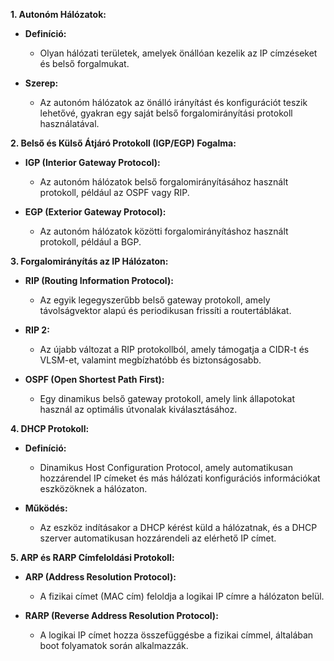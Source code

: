 **1. Autonóm Hálózatok:**

* **Definíció:**
  - Olyan hálózati területek, amelyek önállóan kezelik az IP címzéseket és belső forgalmukat.

* **Szerep:**
  - Az autonóm hálózatok az önálló irányítást és konfigurációt teszik lehetővé, gyakran egy saját belső forgalomirányítási protokoll használatával.

**2. Belső és Külső Átjáró Protokoll (IGP/EGP) Fogalma:**

* **IGP (Interior Gateway Protocol):**
  - Az autonóm hálózatok belső forgalomirányításához használt protokoll, például az OSPF vagy RIP.

* **EGP (Exterior Gateway Protocol):**
  - Az autonóm hálózatok közötti forgalomirányításhoz használt protokoll, például a BGP.

**3. Forgalomirányítás az IP Hálózaton:**

* **RIP (Routing Information Protocol):**
  - Az egyik legegyszerűbb belső gateway protokoll, amely távolságvektor alapú és periodikusan frissíti a routertáblákat.

* **RIP 2:**
  - Az újabb változat a RIP protokollból, amely támogatja a CIDR-t és VLSM-et, valamint megbízhatóbb és biztonságosabb.

* **OSPF (Open Shortest Path First):**
  - Egy dinamikus belső gateway protokoll, amely link állapotokat használ az optimális útvonalak kiválasztásához.

**4. DHCP Protokoll:**

* **Definíció:**
  - Dinamikus Host Configuration Protocol, amely automatikusan hozzárendel IP címeket és más hálózati konfigurációs információkat eszközöknek a hálózaton.

* **Működés:**
  - Az eszköz indításakor a DHCP kérést küld a hálózatnak, és a DHCP szerver automatikusan hozzárendeli az elérhető IP címet.

**5. ARP és RARP Címfeloldási Protokoll:**

* **ARP (Address Resolution Protocol):**
  - A fizikai címet (MAC cím) feloldja a logikai IP címre a hálózaton belül.

* **RARP (Reverse Address Resolution Protocol):**
  - A logikai IP címet hozza összefüggésbe a fizikai címmel, általában boot folyamatok során alkalmazzák.
